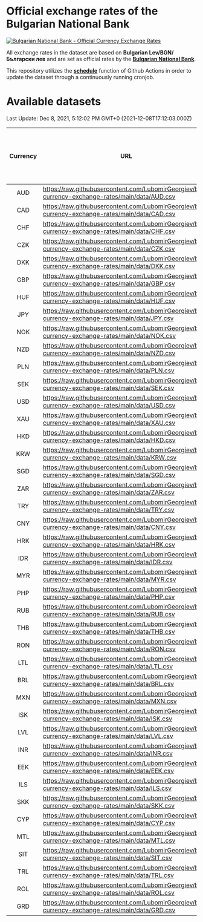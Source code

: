 # Official exchange rates of the Bulgarian National Bank

[![Bulgarian National Bank - Official Currency Exchange Rates](https://github.com/LubomirGeorgiev/bnb-currency-exchange-rates/actions/workflows/update-rates.yml/badge.svg?branch=main)](https://github.com/LubomirGeorgiev/bnb-currency-exchange-rates/actions/workflows/update-rates.yml)

All exchange rates in the dataset are based on **Bulgarian Lev/BGN/Български лев** and are set as official rates by the [**Bulgarian National Bank**](https://www.bnb.bg/Statistics/StExternalSector/StExchangeRates/StERForeignCurrencies/index.htm?toLang=_EN).

This repository utilizes the [**schedule**](https://docs.github.com/en/actions/reference/events-that-trigger-workflows) function of Github Actions in order to update the dataset through a continuously running cronjob.

# Available datasets

<!-- START LINKS (DO NOT EVER FU*ING DELETE THIS COMMENT FOR THE LOVE OF YOUR LIFE!!! IF YOU ARE CURIOS HOW IT WORKS, YOU CAN HAVE A LOOK AT ./src/updateReadme.ts) -->

Last Update: Dec 8, 2021, 5:12:02 PM GMT+0 (2021-12-08T17:12:03.000Z)

| Currency | URL                                                                                             | Number of records | Number of missing days that were filled in |
| :------: | ----------------------------------------------------------------------------------------------- | :---------------: | :----------------------------------------: |
|   AUD    | https://raw.githubusercontent.com/LubomirGeorgiev/bnb-currency-exchange-rates/main/data/AUD.csv |       7975        |                    2458                    |
|   CAD    | https://raw.githubusercontent.com/LubomirGeorgiev/bnb-currency-exchange-rates/main/data/CAD.csv |       7975        |                    2458                    |
|   CHF    | https://raw.githubusercontent.com/LubomirGeorgiev/bnb-currency-exchange-rates/main/data/CHF.csv |       7975        |                    2458                    |
|   CZK    | https://raw.githubusercontent.com/LubomirGeorgiev/bnb-currency-exchange-rates/main/data/CZK.csv |       7975        |                    2458                    |
|   DKK    | https://raw.githubusercontent.com/LubomirGeorgiev/bnb-currency-exchange-rates/main/data/DKK.csv |       7975        |                    2458                    |
|   GBP    | https://raw.githubusercontent.com/LubomirGeorgiev/bnb-currency-exchange-rates/main/data/GBP.csv |       7975        |                    2458                    |
|   HUF    | https://raw.githubusercontent.com/LubomirGeorgiev/bnb-currency-exchange-rates/main/data/HUF.csv |       7975        |                    2458                    |
|   JPY    | https://raw.githubusercontent.com/LubomirGeorgiev/bnb-currency-exchange-rates/main/data/JPY.csv |       7975        |                    2458                    |
|   NOK    | https://raw.githubusercontent.com/LubomirGeorgiev/bnb-currency-exchange-rates/main/data/NOK.csv |       7975        |                    2458                    |
|   NZD    | https://raw.githubusercontent.com/LubomirGeorgiev/bnb-currency-exchange-rates/main/data/NZD.csv |       7975        |                    2458                    |
|   PLN    | https://raw.githubusercontent.com/LubomirGeorgiev/bnb-currency-exchange-rates/main/data/PLN.csv |       7975        |                    2458                    |
|   SEK    | https://raw.githubusercontent.com/LubomirGeorgiev/bnb-currency-exchange-rates/main/data/SEK.csv |       7975        |                    2458                    |
|   USD    | https://raw.githubusercontent.com/LubomirGeorgiev/bnb-currency-exchange-rates/main/data/USD.csv |       7975        |                    2458                    |
|   XAU    | https://raw.githubusercontent.com/LubomirGeorgiev/bnb-currency-exchange-rates/main/data/XAU.csv |       7975        |                    2460                    |
|   HKD    | https://raw.githubusercontent.com/LubomirGeorgiev/bnb-currency-exchange-rates/main/data/HKD.csv |       7675        |                    2369                    |
|   KRW    | https://raw.githubusercontent.com/LubomirGeorgiev/bnb-currency-exchange-rates/main/data/KRW.csv |       7675        |                    2369                    |
|   SGD    | https://raw.githubusercontent.com/LubomirGeorgiev/bnb-currency-exchange-rates/main/data/SGD.csv |       7675        |                    2369                    |
|   ZAR    | https://raw.githubusercontent.com/LubomirGeorgiev/bnb-currency-exchange-rates/main/data/ZAR.csv |       7675        |                    2369                    |
|   TRY    | https://raw.githubusercontent.com/LubomirGeorgiev/bnb-currency-exchange-rates/main/data/TRY.csv |       6157        |                    1899                    |
|   CNY    | https://raw.githubusercontent.com/LubomirGeorgiev/bnb-currency-exchange-rates/main/data/CNY.csv |       6037        |                    1863                    |
|   HRK    | https://raw.githubusercontent.com/LubomirGeorgiev/bnb-currency-exchange-rates/main/data/HRK.csv |       6037        |                    1863                    |
|   IDR    | https://raw.githubusercontent.com/LubomirGeorgiev/bnb-currency-exchange-rates/main/data/IDR.csv |       6037        |                    1863                    |
|   MYR    | https://raw.githubusercontent.com/LubomirGeorgiev/bnb-currency-exchange-rates/main/data/MYR.csv |       6037        |                    1863                    |
|   PHP    | https://raw.githubusercontent.com/LubomirGeorgiev/bnb-currency-exchange-rates/main/data/PHP.csv |       6037        |                    1863                    |
|   RUB    | https://raw.githubusercontent.com/LubomirGeorgiev/bnb-currency-exchange-rates/main/data/RUB.csv |       6037        |                    1863                    |
|   THB    | https://raw.githubusercontent.com/LubomirGeorgiev/bnb-currency-exchange-rates/main/data/THB.csv |       6037        |                    1863                    |
|   RON    | https://raw.githubusercontent.com/LubomirGeorgiev/bnb-currency-exchange-rates/main/data/RON.csv |       5978        |                    1845                    |
|   LTL    | https://raw.githubusercontent.com/LubomirGeorgiev/bnb-currency-exchange-rates/main/data/LTL.csv |       5152        |                    1581                    |
|   BRL    | https://raw.githubusercontent.com/LubomirGeorgiev/bnb-currency-exchange-rates/main/data/BRL.csv |       5067        |                    1566                    |
|   MXN    | https://raw.githubusercontent.com/LubomirGeorgiev/bnb-currency-exchange-rates/main/data/MXN.csv |       5067        |                    1566                    |
|   ISK    | https://raw.githubusercontent.com/LubomirGeorgiev/bnb-currency-exchange-rates/main/data/ISK.csv |       4980        |                    1541                    |
|   LVL    | https://raw.githubusercontent.com/LubomirGeorgiev/bnb-currency-exchange-rates/main/data/LVL.csv |       4789        |                    1469                    |
|   INR    | https://raw.githubusercontent.com/LubomirGeorgiev/bnb-currency-exchange-rates/main/data/INR.csv |       4698        |                    1450                    |
|   EEK    | https://raw.githubusercontent.com/LubomirGeorgiev/bnb-currency-exchange-rates/main/data/EEK.csv |       4000        |                    1226                    |
|   ILS    | https://raw.githubusercontent.com/LubomirGeorgiev/bnb-currency-exchange-rates/main/data/ILS.csv |       3972        |                    1229                    |
|   SKK    | https://raw.githubusercontent.com/LubomirGeorgiev/bnb-currency-exchange-rates/main/data/SKK.csv |       2972        |                    914                     |
|   CYP    | https://raw.githubusercontent.com/LubomirGeorgiev/bnb-currency-exchange-rates/main/data/CYP.csv |       2904        |                    888                     |
|   MTL    | https://raw.githubusercontent.com/LubomirGeorgiev/bnb-currency-exchange-rates/main/data/MTL.csv |       2604        |                    799                     |
|   SIT    | https://raw.githubusercontent.com/LubomirGeorgiev/bnb-currency-exchange-rates/main/data/SIT.csv |       2542        |                    778                     |
|   TRL    | https://raw.githubusercontent.com/LubomirGeorgiev/bnb-currency-exchange-rates/main/data/TRL.csv |       1816        |                    557                     |
|   ROL    | https://raw.githubusercontent.com/LubomirGeorgiev/bnb-currency-exchange-rates/main/data/ROL.csv |       1697        |                    524                     |
|   GRD    | https://raw.githubusercontent.com/LubomirGeorgiev/bnb-currency-exchange-rates/main/data/GRD.csv |        359        |                    107                     |

<!-- END LINKS (DO NOT EVER FU*ING DELETE THIS COMMENT FOR THE LOVE OF YOUR LIFE!!! IF YOU ARE CURIOS HOW IT WORKS, YOU CAN HAVE A LOOK AT ./src/updateReadme.ts) -->
